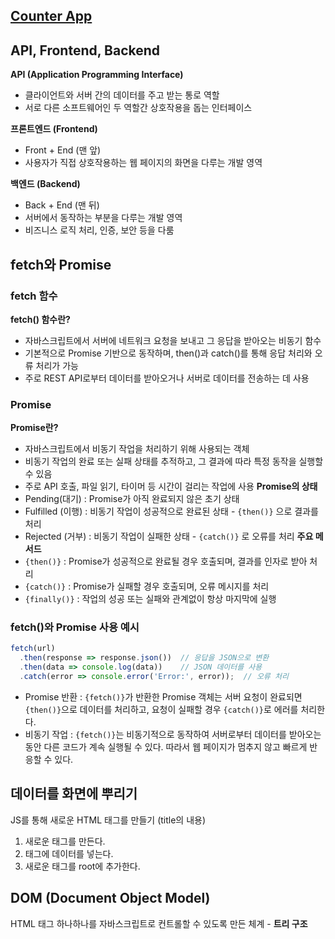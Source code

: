 ## [Counter App](https://visionary-kheer-72c19f.netlify.app)

## API, Frontend, Backend
**API (Application Programming Interface)**
* 클라이언트와 서버 간의 데이터를 주고 받는 통로 역할
* 서로 다른 소프트웨어인 두 역할간 상호작용을 돕는 인터페이스

**프론트엔드 (Frontend)**
* Front + End (맨 앞)
* 사용자가 직접 상호작용하는 웹 페이지의 화면을 다루는 개발 영역

**백엔드 (Backend)**
* Back + End (맨 뒤)
* 서버에서 동작하는 부분을 다루는 개발 영역
* 비즈니스 로직 처리, 인증, 보안 등을 다룸

## fetch와 Promise
### fetch 함수
**fetch() 함수란?**
* 자바스크립트에서 서버에 네트워크 요청을 보내고 그 응답을 받아오는 비동기 함수
* 기본적으로 Promise 기반으로 동작하며, then()과 catch()를 통해 응답 처리와 오류 처리가 가능
* 주로 REST API로부터 데이터를 받아오거나 서버로 데이터를 전송하는 데 사용

### Promise
**Promise란?**
* 자바스크립트에서 비동기 작업을 처리하기 위해 사용되는 객체
* 비동기 작업의 완료 또는 실패 상태를 추적하고, 그 결과에 따라 특정 동작을 실행할 수 있음
* 주로 API 호출, 파일 읽기, 타이머 등 시간이 걸리는 작업에 사용
**Promise의 상태**
* Pending(대기) : Promise가 아직 완료되지 않은 초기 상태
* Fulfilled (이행) : 비동기 작업이 성공적으로 완료된 상태 - `{then()}` 으로 결과를 처리
* Rejected (거부) : 비동기 작업이 실패한 상태 - `{catch()}` 로 오류를 처리
**주요 메서드**
* `{then()}` : Promise가 성공적으로 완료될 경우 호출되며, 결과를 인자로 받아 처리
* `{catch()}` : Promise가 실패할 경우 호출되며, 오류 메시지를 처리
* `{finally()}` : 작업의 성공 또는 실패와 관계없이 항상 마지막에 실행

### fetch()와 Promise 사용 예시
```javascript
fetch(url)
  .then(response => response.json())  // 응답을 JSON으로 변환
  .then(data => console.log(data))    // JSON 데이터를 사용
  .catch(error => console.error('Error:', error));  // 오류 처리
```
* Promise 반환 : `{fetch()}`가 반환한 Promise 객체는 서버 요청이 완료되면 `{then()}`으로 데이터를 처리하고, 요청이 실패할 경우 `{catch()}`로 에러를 처리한다.
* 비동기 작업 : `{fetch()}`는 비동기적으로 동작하여 서버로부터 데이터를 받아오는 동안 다른 코드가 계속 실행될 수 있다. 따라서 웹 페이지가 멈추지 않고 빠르게 반응할 수 있다.

## 데이터를 화면에 뿌리기
JS를 통해 새로운 HTML 태그를 만들기 (title의 내용)
1. 새로운 태그를 만든다.
2. 태그에 데이터를 넣는다.
3. 새로운 태그를 root에 추가한다.

## DOM (Document Object Model)
HTML 태그 하나하나를 자바스크립트로 컨트롤할 수 있도록 만든 체계 - **트리 구조**